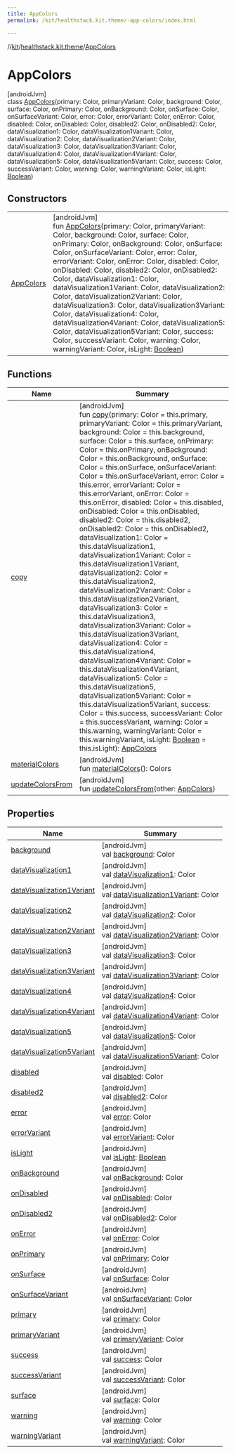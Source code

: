 ```yaml
---
title: AppColors
permalink: /kit/healthstack.kit.theme/-app-colors/index.html

---
```

//[kit](../../../index.html)/[healthstack.kit.theme](../index.html)/[AppColors](index.html)



# AppColors



[androidJvm]\
class [AppColors](index.html)(primary: Color, primaryVariant: Color, background: Color, surface: Color, onPrimary: Color, onBackground: Color, onSurface: Color, onSurfaceVariant: Color, error: Color, errorVariant: Color, onError: Color, disabled: Color, onDisabled: Color, disabled2: Color, onDisabled2: Color, dataVisualization1: Color, dataVisualization1Variant: Color, dataVisualization2: Color, dataVisualization2Variant: Color, dataVisualization3: Color, dataVisualization3Variant: Color, dataVisualization4: Color, dataVisualization4Variant: Color, dataVisualization5: Color, dataVisualization5Variant: Color, success: Color, successVariant: Color, warning: Color, warningVariant: Color, isLight: [Boolean](https://kotlinlang.org/api/latest/jvm/stdlib/kotlin/-boolean/index.html))



## Constructors


| | |
|---|---|
| [AppColors](-app-colors.html) | [androidJvm]<br>fun [AppColors](-app-colors.html)(primary: Color, primaryVariant: Color, background: Color, surface: Color, onPrimary: Color, onBackground: Color, onSurface: Color, onSurfaceVariant: Color, error: Color, errorVariant: Color, onError: Color, disabled: Color, onDisabled: Color, disabled2: Color, onDisabled2: Color, dataVisualization1: Color, dataVisualization1Variant: Color, dataVisualization2: Color, dataVisualization2Variant: Color, dataVisualization3: Color, dataVisualization3Variant: Color, dataVisualization4: Color, dataVisualization4Variant: Color, dataVisualization5: Color, dataVisualization5Variant: Color, success: Color, successVariant: Color, warning: Color, warningVariant: Color, isLight: [Boolean](https://kotlinlang.org/api/latest/jvm/stdlib/kotlin/-boolean/index.html)) |


## Functions


| Name | Summary |
|---|---|
| [copy](copy.html) | [androidJvm]<br>fun [copy](copy.html)(primary: Color = this.primary, primaryVariant: Color = this.primaryVariant, background: Color = this.background, surface: Color = this.surface, onPrimary: Color = this.onPrimary, onBackground: Color = this.onBackground, onSurface: Color = this.onSurface, onSurfaceVariant: Color = this.onSurfaceVariant, error: Color = this.error, errorVariant: Color = this.errorVariant, onError: Color = this.onError, disabled: Color = this.disabled, onDisabled: Color = this.onDisabled, disabled2: Color = this.disabled2, onDisabled2: Color = this.onDisabled2, dataVisualization1: Color = this.dataVisualization1, dataVisualization1Variant: Color = this.dataVisualization1Variant, dataVisualization2: Color = this.dataVisualization2, dataVisualization2Variant: Color = this.dataVisualization2Variant, dataVisualization3: Color = this.dataVisualization3, dataVisualization3Variant: Color = this.dataVisualization3Variant, dataVisualization4: Color = this.dataVisualization4, dataVisualization4Variant: Color = this.dataVisualization4Variant, dataVisualization5: Color = this.dataVisualization5, dataVisualization5Variant: Color = this.dataVisualization5Variant, success: Color = this.success, successVariant: Color = this.successVariant, warning: Color = this.warning, warningVariant: Color = this.warningVariant, isLight: [Boolean](https://kotlinlang.org/api/latest/jvm/stdlib/kotlin/-boolean/index.html) = this.isLight): [AppColors](index.html) |
| [materialColors](material-colors.html) | [androidJvm]<br>fun [materialColors](material-colors.html)(): Colors |
| [updateColorsFrom](update-colors-from.html) | [androidJvm]<br>fun [updateColorsFrom](update-colors-from.html)(other: [AppColors](index.html)) |


## Properties


| Name | Summary |
|---|---|
| [background](background.html) | [androidJvm]<br>val [background](background.html): Color |
| [dataVisualization1](data-visualization1.html) | [androidJvm]<br>val [dataVisualization1](data-visualization1.html): Color |
| [dataVisualization1Variant](data-visualization1-variant.html) | [androidJvm]<br>val [dataVisualization1Variant](data-visualization1-variant.html): Color |
| [dataVisualization2](data-visualization2.html) | [androidJvm]<br>val [dataVisualization2](data-visualization2.html): Color |
| [dataVisualization2Variant](data-visualization2-variant.html) | [androidJvm]<br>val [dataVisualization2Variant](data-visualization2-variant.html): Color |
| [dataVisualization3](data-visualization3.html) | [androidJvm]<br>val [dataVisualization3](data-visualization3.html): Color |
| [dataVisualization3Variant](data-visualization3-variant.html) | [androidJvm]<br>val [dataVisualization3Variant](data-visualization3-variant.html): Color |
| [dataVisualization4](data-visualization4.html) | [androidJvm]<br>val [dataVisualization4](data-visualization4.html): Color |
| [dataVisualization4Variant](data-visualization4-variant.html) | [androidJvm]<br>val [dataVisualization4Variant](data-visualization4-variant.html): Color |
| [dataVisualization5](data-visualization5.html) | [androidJvm]<br>val [dataVisualization5](data-visualization5.html): Color |
| [dataVisualization5Variant](data-visualization5-variant.html) | [androidJvm]<br>val [dataVisualization5Variant](data-visualization5-variant.html): Color |
| [disabled](disabled.html) | [androidJvm]<br>val [disabled](disabled.html): Color |
| [disabled2](disabled2.html) | [androidJvm]<br>val [disabled2](disabled2.html): Color |
| [error](error.html) | [androidJvm]<br>val [error](error.html): Color |
| [errorVariant](error-variant.html) | [androidJvm]<br>val [errorVariant](error-variant.html): Color |
| [isLight](is-light.html) | [androidJvm]<br>val [isLight](is-light.html): [Boolean](https://kotlinlang.org/api/latest/jvm/stdlib/kotlin/-boolean/index.html) |
| [onBackground](on-background.html) | [androidJvm]<br>val [onBackground](on-background.html): Color |
| [onDisabled](on-disabled.html) | [androidJvm]<br>val [onDisabled](on-disabled.html): Color |
| [onDisabled2](on-disabled2.html) | [androidJvm]<br>val [onDisabled2](on-disabled2.html): Color |
| [onError](on-error.html) | [androidJvm]<br>val [onError](on-error.html): Color |
| [onPrimary](on-primary.html) | [androidJvm]<br>val [onPrimary](on-primary.html): Color |
| [onSurface](on-surface.html) | [androidJvm]<br>val [onSurface](on-surface.html): Color |
| [onSurfaceVariant](on-surface-variant.html) | [androidJvm]<br>val [onSurfaceVariant](on-surface-variant.html): Color |
| [primary](primary.html) | [androidJvm]<br>val [primary](primary.html): Color |
| [primaryVariant](primary-variant.html) | [androidJvm]<br>val [primaryVariant](primary-variant.html): Color |
| [success](success.html) | [androidJvm]<br>val [success](success.html): Color |
| [successVariant](success-variant.html) | [androidJvm]<br>val [successVariant](success-variant.html): Color |
| [surface](surface.html) | [androidJvm]<br>val [surface](surface.html): Color |
| [warning](warning.html) | [androidJvm]<br>val [warning](warning.html): Color |
| [warningVariant](warning-variant.html) | [androidJvm]<br>val [warningVariant](warning-variant.html): Color |

